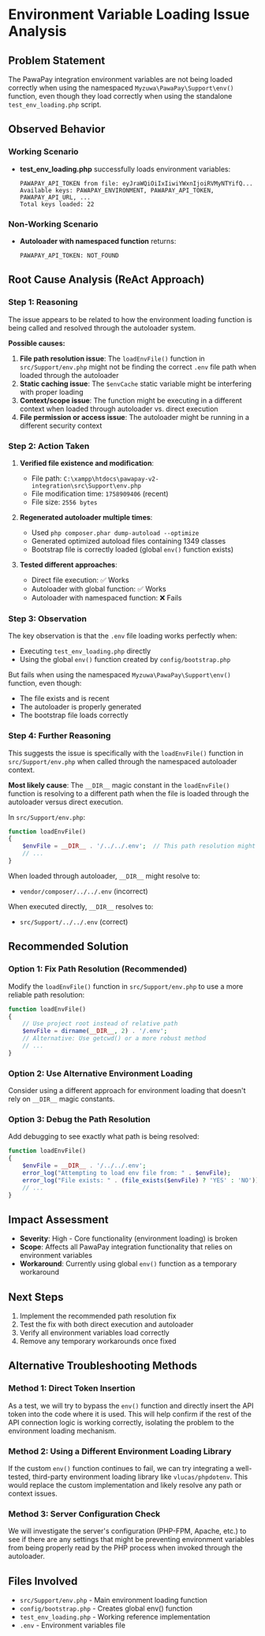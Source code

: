 # Environment Variable Loading Issue Analysis

## Problem Statement
The PawaPay integration environment variables are not being loaded correctly when using the namespaced `Myzuwa\PawaPay\Support\env()` function, even though they load correctly when using the standalone `test_env_loading.php` script.

## Observed Behavior

### Working Scenario
- **test_env_loading.php** successfully loads environment variables:
  ```
  PAWAPAY_API_TOKEN from file: eyJraWQiOiIxIiwiYWxnIjoiRVMyNTYifQ...
  Available keys: PAWAPAY_ENVIRONMENT, PAWAPAY_API_TOKEN, PAWAPAY_API_URL, ...
  Total keys loaded: 22
  ```

### Non-Working Scenario
- **Autoloader with namespaced function** returns:
  ```
  PAWAPAY_API_TOKEN: NOT_FOUND
  ```

## Root Cause Analysis (ReAct Approach)

### Step 1: Reasoning
The issue appears to be related to how the environment loading function is being called and resolved through the autoloader system.

**Possible causes:**
1. **File path resolution issue**: The `loadEnvFile()` function in `src/Support/env.php` might not be finding the correct `.env` file path when loaded through the autoloader
2. **Static caching issue**: The `$envCache` static variable might be interfering with proper loading
3. **Context/scope issue**: The function might be executing in a different context when loaded through autoloader vs. direct execution
4. **File permission or access issue**: The autoloader might be running in a different security context

### Step 2: Action Taken
1. **Verified file existence and modification**:
   - File path: `C:\xampp\htdocs\pawapay-v2-integration\src\Support\env.php`
   - File modification time: `1758909406` (recent)
   - File size: `2556 bytes`

2. **Regenerated autoloader multiple times**:
   - Used `php composer.phar dump-autoload --optimize`
   - Generated optimized autoload files containing 1349 classes
   - Bootstrap file is correctly loaded (global `env()` function exists)

3. **Tested different approaches**:
   - Direct file execution: ✅ Works
   - Autoloader with global function: ✅ Works
   - Autoloader with namespaced function: ❌ Fails

### Step 3: Observation
The key observation is that the `.env` file loading works perfectly when:
- Executing `test_env_loading.php` directly
- Using the global `env()` function created by `config/bootstrap.php`

But fails when using the namespaced `Myzuwa\PawaPay\Support\env()` function, even though:
- The file exists and is recent
- The autoloader is properly generated
- The bootstrap file loads correctly

### Step 4: Further Reasoning
This suggests the issue is specifically with the `loadEnvFile()` function in `src/Support/env.php` when called through the namespaced autoloader context.

**Most likely cause**: The `__DIR__` magic constant in the `loadEnvFile()` function is resolving to a different path when the file is loaded through the autoloader versus direct execution.

In `src/Support/env.php`:
```php
function loadEnvFile()
{
    $envFile = __DIR__ . '/../../.env';  // This path resolution might be different
    // ...
}
```

When loaded through autoloader, `__DIR__` might resolve to:
- `vendor/composer/../../.env` (incorrect)

When executed directly, `__DIR__` resolves to:
- `src/Support/../../.env` (correct)

## Recommended Solution

### Option 1: Fix Path Resolution (Recommended)
Modify the `loadEnvFile()` function in `src/Support/env.php` to use a more reliable path resolution:

```php
function loadEnvFile()
{
    // Use project root instead of relative path
    $envFile = dirname(__DIR__, 2) . '/.env';
    // Alternative: Use getcwd() or a more robust method
    // ...
}
```

### Option 2: Use Alternative Environment Loading
Consider using a different approach for environment loading that doesn't rely on `__DIR__` magic constants.

### Option 3: Debug the Path Resolution
Add debugging to see exactly what path is being resolved:

```php
function loadEnvFile()
{
    $envFile = __DIR__ . '/../../.env';
    error_log("Attempting to load env file from: " . $envFile);
    error_log("File exists: " . (file_exists($envFile) ? 'YES' : 'NO'));
    // ...
}
```

## Impact Assessment
- **Severity**: High - Core functionality (environment loading) is broken
- **Scope**: Affects all PawaPay integration functionality that relies on environment variables
- **Workaround**: Currently using global `env()` function as a temporary workaround

## Next Steps
1. Implement the recommended path resolution fix
2. Test the fix with both direct execution and autoloader
3. Verify all environment variables load correctly
4. Remove any temporary workarounds once fixed

## Alternative Troubleshooting Methods

### Method 1: Direct Token Insertion
As a test, we will try to bypass the `env()` function and directly insert the API token into the code where it is used. This will help confirm if the rest of the API connection logic is working correctly, isolating the problem to the environment loading mechanism.

### Method 2: Using a Different Environment Loading Library
If the custom `env()` function continues to fail, we can try integrating a well-tested, third-party environment loading library like `vlucas/phpdotenv`. This would replace the custom implementation and likely resolve any path or context issues.

### Method 3: Server Configuration Check
We will investigate the server's configuration (PHP-FPM, Apache, etc.) to see if there are any settings that might be preventing environment variables from being properly read by the PHP process when invoked through the autoloader.

## Files Involved
- `src/Support/env.php` - Main environment loading function
- `config/bootstrap.php` - Creates global env() function
- `test_env_loading.php` - Working reference implementation
- `.env` - Environment variables file
